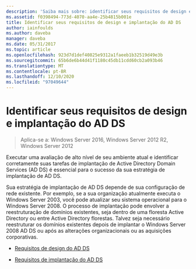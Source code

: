```yaml
---
description: 'Saiba mais sobre: identificar seus requisitos de design e implantação de AD DS'
ms.assetid: f0398494-773d-4070-aa4e-25b4815b001e
title: Identificar seus requisitos de design e implantação do AD DS
author: iainfoulds
ms.author: daveba
manager: daveba
ms.date: 05/31/2017
ms.topic: article
ms.openlocfilehash: 923d7d1def40825e9312a1faeeb1b32519d49e3b
ms.sourcegitcommit: 65b6de6b44d41f1180c45db11cdd60cb2a093b46
ms.translationtype: MT
ms.contentlocale: pt-BR
ms.lasthandoff: 12/10/2020
ms.locfileid: "97049644"
---
```

# <a name="identifying-your-ad-ds-design-and-deployment-requirements"></a>Identificar seus requisitos de design e implantação do AD DS

>Aplica-se a: Windows Server 2016, Windows Server 2012 R2, Windows Server 2012

Executar uma avaliação de alto nível de seu ambiente atual e identificar corretamente suas tarefas de implantação de Active Directory Domain Services (AD DS) é essencial para o sucesso da sua estratégia de implantação de AD DS.

Sua estratégia de implantação de AD DS depende de sua configuração de rede existente. Por exemplo, se a sua organização atualmente executa o Windows Server 2003, você pode atualizar seu sistema operacional para o Windows Server 2008. O processo de implantação pode envolver a reestruturação de domínios existentes, seja dentro de uma floresta Active Directory ou entre Active Directory florestas. Talvez seja necessário reestruturar os domínios existentes depois de implantar o Windows Server 2008 AD DS ou após as alterações organizacionais ou as aquisições corporativas.

-   [Requisitos de design do AD DS](../../ad-ds/plan/AD-DS-Design-Requirements.md)

-   [Requisitos de implantação do AD DS](../../ad-ds/plan/AD-DS-Deployment-Requirements.md)



